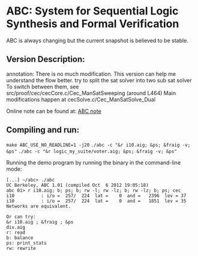 # ABC: System for Sequential Logic Synthesis and Formal Verification

ABC is always changing but the current snapshot is believed to be stable. 

## Version Description: 

annotation: There is no much modification. This version can help me understand the flow better.
try to split the sat solver into two sub sat solver
To switch between them, see src/proof/cec/cecCore.c/Cec_ManSatSweeping (around L464)
Main modifications happen at cecSolve.c/Cec_ManSatSolve_Dual

Online note can be found at: [ABC note](https://docs.google.com/document/d/1M-UTdjznJdqUcuBmLw1-TUuy5CijGcvozut0IyyAIt8/edit)

## Compiling and run:

` make ABC_USE_NO_READLINE=1 -j20 `
` ./abc -c "&r i10.aig; &ps; &fraig -v; &ps" `
` ./abc -c "&r logic_my_suite/voter.aig; &ps; &fraig -v; &ps" `


Running the demo program by running the binary in the command-line mode:

    [...] ~/abc> ./abc
    UC Berkeley, ABC 1.01 (compiled Oct  6 2012 19:05:18)
    abc 01> r i10.aig; b; ps; b; rw -l; rw -lz; b; rw -lz; b; ps; cec
    i10          : i/o =  257/  224  lat =    0  and =   2396  lev = 37
    i10          : i/o =  257/  224  lat =    0  and =   1851  lev = 35
    Networks are equivalent.

    Or can try:
    &r i10.aig ; &fraig ; &ps
    div.aig  
    r: read
    b: balance
    ps: print_stats
    rw: rewrite

